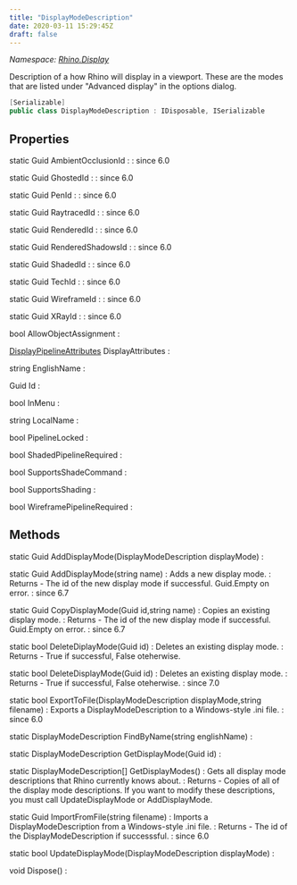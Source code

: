 ```yaml
---
title: "DisplayModeDescription"
date: 2020-03-11 15:29:45Z
draft: false
---
```


*Namespace: [Rhino.Display](../)*

Description of a how Rhino will display in a viewport. These are the modes
   that are listed under "Advanced display" in the options dialog.
```cs
[Serializable]
public class DisplayModeDescription : IDisposable, ISerializable
```
## Properties

static Guid AmbientOcclusionId
: 
: since 6.0

static Guid GhostedId
: 
: since 6.0

static Guid PenId
: 
: since 6.0

static Guid RaytracedId
: 
: since 6.0

static Guid RenderedId
: 
: since 6.0

static Guid RenderedShadowsId
: 
: since 6.0

static Guid ShadedId
: 
: since 6.0

static Guid TechId
: 
: since 6.0

static Guid WireframeId
: 
: since 6.0

static Guid XRayId
: 
: since 6.0

bool AllowObjectAssignment
: 

[DisplayPipelineAttributes](/rhinocommon/rhino/display/displaypipelineattributes/) DisplayAttributes
: 

string EnglishName
: 

Guid Id
: 

bool InMenu
: 

string LocalName
: 

bool PipelineLocked
: 

bool ShadedPipelineRequired
: 

bool SupportsShadeCommand
: 

bool SupportsShading
: 

bool WireframePipelineRequired
: 
## Methods

static Guid AddDisplayMode(DisplayModeDescription displayMode)
: 

static Guid AddDisplayMode(string name)
: Adds a new display mode.
: Returns - The id of the new display mode if successful. Guid.Empty on error.
: since 6.7

static Guid CopyDisplayMode(Guid id,string name)
: Copies an existing display mode.
: Returns - The id of the new display mode if successful. Guid.Empty on error.
: since 6.7

static bool DeleteDiplayMode(Guid id)
: Deletes an existing display mode.
: Returns - True if successful, False oteherwise.

static bool DeleteDisplayMode(Guid id)
: Deletes an existing display mode.
: Returns - True if successful, False oteherwise.
: since 7.0

static bool ExportToFile(DisplayModeDescription displayMode,string filename)
: Exports a DisplayModeDescription to a Windows-style .ini file.
: since 6.0

static DisplayModeDescription FindByName(string englishName)
: 

static DisplayModeDescription GetDisplayMode(Guid id)
: 

static DisplayModeDescription[] GetDisplayModes()
: Gets all display mode descriptions that Rhino currently knows about.
: Returns - Copies of all of the display mode descriptions. If you want to modify
     these descriptions, you must call UpdateDisplayMode or AddDisplayMode.

static Guid ImportFromFile(string filename)
: Imports a DisplayModeDescription from a Windows-style .ini file.
: Returns - The id of the DisplayModeDescription if successsful.
: since 6.0

static bool UpdateDisplayMode(DisplayModeDescription displayMode)
: 

void Dispose()
: 

